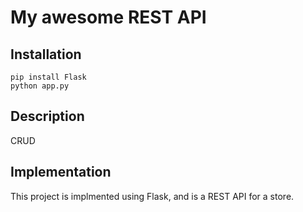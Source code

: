 # My awesome REST API

## Installation

```
pip install Flask
python app.py
```

## Description

CRUD

## Implementation

This project is implmented using Flask, and is a REST API for a store.
